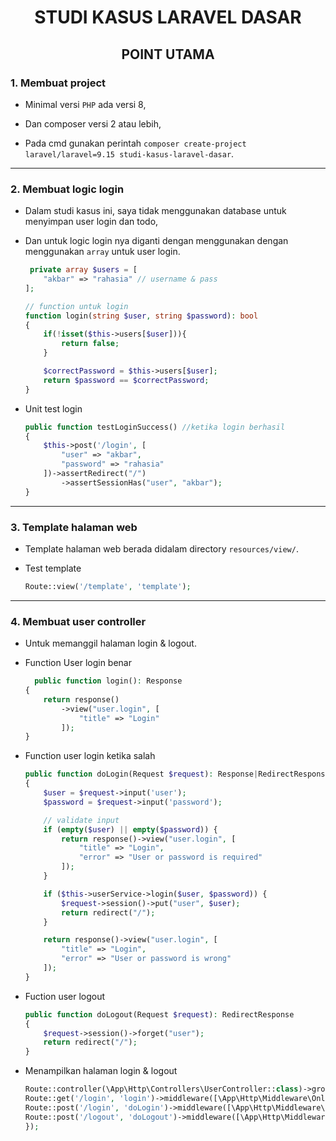 <center>

# STUDI KASUS LARAVEL DASAR

</center>

<center>

## POINT UTAMA

</center>

### 1. Membuat project

-   Minimal versi `PHP` ada versi 8,

-   Dan composer versi 2 atau lebih,

-   Pada cmd gunakan perintah `composer create-project laravel/laravel=9.15 studi-kasus-laravel-dasar`.

---

### 2. Membuat logic login

-   Dalam studi kasus ini, saya tidak menggunakan database untuk menyimpan user login dan todo,

-   Dan untuk logic login nya diganti dengan menggunakan dengan menggunakan `array` untuk user login.

    ```PHP
     private array $users = [
        "akbar" => "rahasia" // username & pass
    ];

    // function untuk login
    function login(string $user, string $password): bool
    {
        if(!isset($this->users[$user])){
            return false;
        }

        $correctPassword = $this->users[$user];
        return $password == $correctPassword;
    }
    ```

-   Unit test login

    ```PHP
    public function testLoginSuccess() //ketika login berhasil
    {
        $this->post('/login', [
            "user" => "akbar",
            "password" => "rahasia"
        ])->assertRedirect("/")
            ->assertSessionHas("user", "akbar");
    }
    ```

---

### 3. Template halaman web

-   Template halaman web berada didalam directory `resources/view/`.

-   Test template

    ```PHP
    Route::view('/template', 'template');
    ```

---

### 4. Membuat user controller

-   Untuk memanggil halaman login & logout.

-   Function User login benar

    ```PHP
      public function login(): Response
    {
        return response()
            ->view("user.login", [
                "title" => "Login"
            ]);
    }
    ```

-   Function user login ketika salah

    ```PHP
    public function doLogin(Request $request): Response|RedirectResponse
    {
        $user = $request->input('user');
        $password = $request->input('password');

        // validate input
        if (empty($user) || empty($password)) {
            return response()->view("user.login", [
                "title" => "Login",
                "error" => "User or password is required"
            ]);
        }

        if ($this->userService->login($user, $password)) {
            $request->session()->put("user", $user);
            return redirect("/");
        }

        return response()->view("user.login", [
            "title" => "Login",
            "error" => "User or password is wrong"
        ]);
    }
    ```

-   Fuction user logout

    ```PHP
    public function doLogout(Request $request): RedirectResponse
    {
        $request->session()->forget("user");
        return redirect("/");
    }
    ```

-   Menampilkan halaman login & logout

    ```PHP
    Route::controller(\App\Http\Controllers\UserController::class)->group(function () {
    Route::get('/login', 'login')->middleware([\App\Http\Middleware\OnlyGuestMiddleware::class]);
    Route::post('/login', 'doLogin')->middleware([\App\Http\Middleware\OnlyGuestMiddleware::class]);
    Route::post('/logout', 'doLogout')->middleware([\App\Http\Middleware\OnlyMemberMiddleware::class]);
    });
    ```
